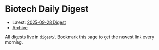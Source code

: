 # Biotech Daily Digest

- Latest: [2025-09-28 Digest](digest/2025-09-28.md)
- [Archive](archive.md)

All digests live in `digest/`. Bookmark this page to get the newest link every morning.
